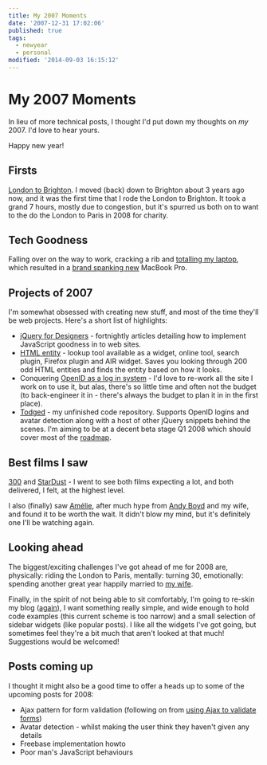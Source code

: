 ```yaml
---
title: My 2007 Moments
date: '2007-12-31 17:02:06'
published: true
tags:
  - newyear
  - personal
modified: '2014-09-03 16:15:12'
---
```

# My 2007 Moments

In lieu of more technical posts, I thought I'd put down my thoughts on *my* 2007.  I'd love to hear yours.

Happy new year!


<!--more-->

## Firsts

[London to Brighton](/2007/06/19/our-london-to-brighton-bike-ride-and-route/).  I moved (back) down to Brighton about 3 years ago now, and it was the first time that I rode the London to Brighton.  It took a grand 7 hours, mostly due to congestion, but it's spurred us both on to want to the do the London to Paris in 2008 for charity.

## Tech Goodness

Falling over on the way to work, cracking a rib and [totalling my laptop](/2006/12/14/the-delicate-apple/), which resulted in a [brand spanking new](/2006/12/21/the-delicate-apple-part-2/) MacBook Pro.

## Projects of 2007

I'm somewhat obsessed with creating new stuff, and most of the time they'll be web projects.  Here's a short list of highlights:

* [jQuery for Designers](http://jqueryfordesigners.com) - fortnightly articles detailing how to implement JavaScript goodness in to web sites.
* [HTML entity](http://leftlogic.com/lounge/articles/entity-lookup/) - lookup tool available as a widget, online tool, search plugin, Firefox plugin and AIR widget.  Saves you looking through 200 odd HTML entities and finds the entity based on how it looks.
* Conquering [OpenID as a log in system](/2007/12/21/how-to-integrate-openid-as-your-login-system/) - I'd love to re-work all the site I work on to use it, but alas, there's so little time and often not the budget (to back-engineer it in - there's always the budget to plan it in in the first place).
* [Todged](http://todged.com/) - my unfinished code repository.  Supports OpenID logins and avatar detection along with a host of other jQuery snippets behind the scenes. I'm aiming to be at a decent beta stage Q1 2008 which should cover most of the [roadmap](http://todged.com/roadmap).


## Best films I saw

[300](http://www.apple.com/trailers/wb/300/) and [StarDust](http://www.apple.com/trailers/paramount/stardust/) - I went to see both films expecting a lot, and both delivered, I felt, at the highest level.

I also (finally) saw [Amélie](http://www.imdb.com/title/tt0211915/), after much hype from [Andy Boyd](https://flickr.com/photos/remysharp/233636019/in/photostream/) and my wife, and found it to be worth the wait.  It didn't blow my mind, but it's definitely one I'll be watching again.

## Looking ahead

The biggest/exciting challenges I've got ahead of me for 2008 are, physically: riding the London to Paris, mentally: turning 30, emotionally: spending another great year happily married to [my wife](http://www.flickr.com/photos/remysharp/2151045633/).

Finally, in the spirit of not being able to sit comfortably, I'm going to re-skin my blog ([again](/2007/07/22/what-to-expect-next/)), I want something really simple, and wide enough to hold code examples (this current scheme is too narrow) and a small selection of sidebar widgets (like popular posts).  I like all the widgets I've got going, but sometimes feel they're a bit much that aren't looked at that much!  Suggestions would be welcomed!

## Posts coming up

I thought it might also be a good time to offer a heads up to some of the upcoming posts for 2008:

* Ajax pattern for form validation (following on from [using Ajax to validate forms](http://jqueryfordesigners.com/using-ajax-to-validate-forms/))
* Avatar detection - whilst making the user think they haven't given any details
* Freebase implementation howto
* Poor man's JavaScript behaviours
